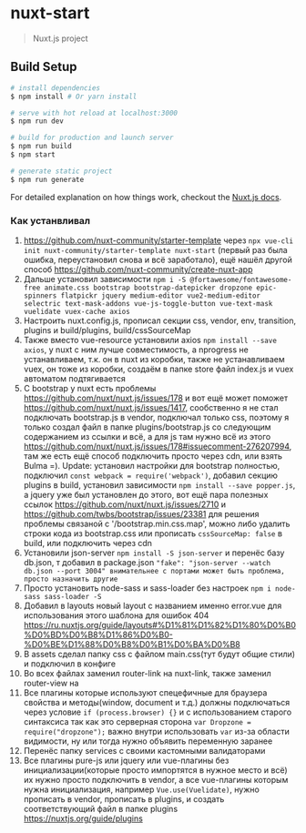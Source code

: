 # nuxt-start

> Nuxt.js project

## Build Setup

``` bash
# install dependencies
$ npm install # Or yarn install

# serve with hot reload at localhost:3000
$ npm run dev

# build for production and launch server
$ npm run build
$ npm start

# generate static project
$ npm run generate
```

For detailed explanation on how things work, checkout the [Nuxt.js docs](https://github.com/nuxt/nuxt.js).

### Как устанвливал

1. https://github.com/nuxt-community/starter-template через `npx vue-cli init nuxt-community/starter-template nuxt-start` (первый раз была ошибка, переустановил снова и всё заработало), ещё нашёл другой способ https://github.com/nuxt-community/create-nuxt-app
2. Дальше установил зависимости `npm i -S @fortawesome/fontawesome-free animate.css bootstrap bootstrap-datepicker dropzone epic-spinners flatpickr jquery medium-editor vue2-medium-editor selectric text-mask-addons vue-js-toggle-button vue-text-mask vuelidate vuex-cache axios`
3. Настроить nuxt.config.js, прописал секции css, vendor, env, transition, plugins и build/plugins, build/cssSourceMap
4. Также вместо vue-resource установили axios `npm install --save axios`, у nuxt с ним лучше совместимость, а nprogress не устанавливаем, т.к. он в nuxt из коробки, также не устанавливаем vuex, он тоже из коробки, создаём в папке store файл index.js и vuex автоматом подтягивается
5. С bootstrap у nuxt есть проблемы https://github.com/nuxt/nuxt.js/issues/178 и вот ещё может поможет https://github.com/nuxt/nuxt.js/issues/1417, сообственно я не стал подключать bootstrap.js в vendor, подключал только css, поэтому я только создал файл в папке plugins/bootstrap.js со следующим содержанием из ссылки и всё, а для js там нужно всё из этого https://github.com/nuxt/nuxt.js/issues/178#issuecomment-276207994, там же есть ещё способ подключить просто через cdn, или взять Bulma =). Update: установил настройки для bootstrap полностью, подключил `const webpack = require('webpack')`, добавил секцию plugins в build, установил зависимости `npm install --save popper.js`, а jquery уже был установлен до этого, вот ещё пара полезных ссылок https://github.com/nuxt/nuxt.js/issues/2710 и https://github.com/twbs/bootstrap/issues/23381 для решения проблемы связаной с '/bootstrap.min.css.map', можно либо удалить строки кода из bootstrap.css или прописать `cssSourceMap: false` в build, или подключить через cdn
6. Установили json-server `npm install -S json-server` и перенёс базу db.json, т добавил в package.json `"fake": "json-server --watch db.json --port 3004" внимательнее с портами может быть проблема, просто назначить другие`
6. Просто установить node-sass и sass-loader без настроек `npm i node-sass sass-loader -S`
7. Добавил в layouts новый layout с названием именно error.vue для использования этого шаблона для ошибок 404 https://ru.nuxtjs.org/guide/layouts#%D1%81%D1%82%D1%80%D0%B0%D0%BD%D0%B8%D1%86%D0%B0-%D0%BE%D1%88%D0%B8%D0%B1%D0%BA%D0%B8
8. В assets сделал папку css с файлом main.css(тут будут общие стили) и подключил в конфиге
9. Во всех файлах заменил router-link на nuxt-link, также заменил router-view на <nuxt/>
10. Все плагины которые используют спецефичные для браузера свойства и методы(window, document и т.д.) должны подключаться через условие `if (process.browser) {}` и с использованием старого синтаксиса так как это серверная сторона `var Dropzone = require("dropzone");` важно внутри использовать `var` из-за области видимости, ну или тогда нужно объявить переменную заранее
11. Перенёс папку services с своими кастомными валидаторами
12. Все плагины pure-js или jquery или vue-плагины без инициализации(которые просто импортятся в нужное место и всё) их нужно просто подключить в vendor, а все vue-плагины которым нужна инициализация, например `Vue.use(Vuelidate)`, нужно прописать в vendor, прописать в plugins, и создать соответствующий файл в папке plugins https://nuxtjs.org/guide/plugins



<!-- 
vuelidate
https://github.com/nuxt/nuxt.js/issues/1391
-->

<!-- 
В данный момент есть проблема при перезагрузке приложения в браузере, если находишься на странице на которой используется плагин epic-spinners
https://github.com/epicmaxco/epic-spinners/issues/17
-->

